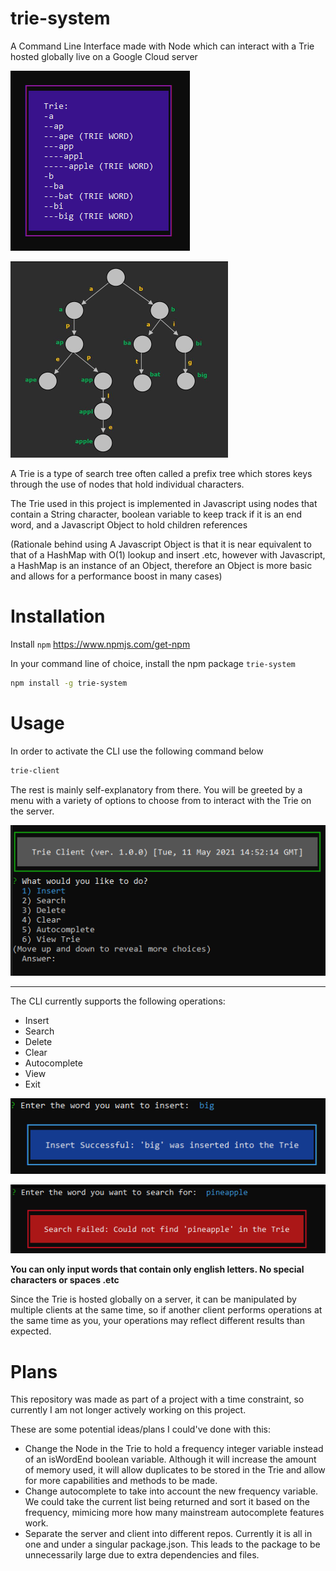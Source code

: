 # trie-system
A Command Line Interface made with Node which can interact with a Trie hosted globally live on a Google Cloud server

![Trie Example](img/trie_example.png)

![Trie Drawing](img/trie_drawing.png)

A Trie is a type of search tree often called a prefix tree which stores keys through the use of nodes that hold individual characters.

The Trie used in this project is implemented in Javascript using nodes that contain a String character, boolean variable to keep track if it is an end word, and a Javascript Object to hold children references 

(Rationale behind using A Javascript Object is that it is near equivalent to that of a HashMap with O(1) lookup and insert .etc, however with Javascript, a HashMap is an instance of an Object, therefore an Object is more basic and allows for a performance boost in many cases)

# Installation

Install `npm` https://www.npmjs.com/get-npm

In your command line of choice, install the npm package `trie-system`

```bash
npm install -g trie-system
```

# Usage

In order to activate the CLI use the following command below

```bash
trie-client
```

The rest is mainly self-explanatory from there. You will be greeted by a menu with a variety of options to choose from to interact with the Trie on the server.

![Trie Client Menu](img/trie_client.png)

--------------------------------

The CLI currently supports the following operations:
- Insert
- Search
- Delete
- Clear
- Autocomplete
- View
- Exit

![Insert Example](img/insert_example.png)

![Error Example](img/error_example.png)

**You can only input words that contain only english letters. No special characters or spaces .etc**

Since the Trie is hosted globally on a server, it can be manipulated by multiple clients at the same time, so if another client performs operations at the same time as you, your operations may reflect different results than expected.

# Plans

This repository was made as part of a project with a time constraint, so currently I am not longer actively working on this project.

These are some potential ideas/plans I could've done with this:
- Change the Node in the Trie to hold a frequency integer variable instead of an isWordEnd boolean variable. Although it will increase the amount of memory used, it will allow duplicates to be stored in the Trie and allow for more capabilities and methods to be made.
- Change autocomplete to take into account the new frequency variable. We could take the current list being returned and sort it based on the frequency, mimicing more how many mainstream autocomplete features work. 
- Separate the server and client into different repos. Currently it is all in one and under a singular package.json. This leads to the package to be unnecessarily large due to extra dependencies and files.